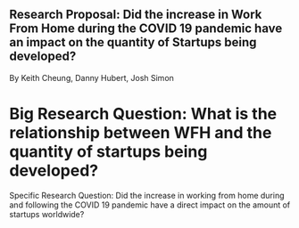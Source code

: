 ## Research Proposal: Did the increase in Work From Home during the COVID 19 pandemic have an impact on the quantity of Startups being developed?
By Keith Cheung, Danny Hubert, Josh Simon

# Big Research Question: What is the relationship between WFH and the quantity of startups being developed?
Specific Research Question: Did the increase in working from home during and following the COVID 19 pandemic have a direct impact on the amount of startups worldwide?



